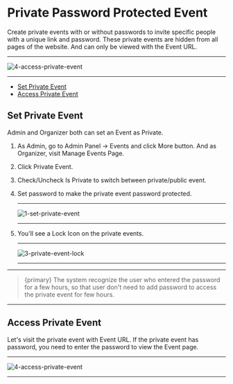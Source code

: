 # Private Password Protected Event

Create private events with or without passwords to invite specific people with a unique link and password. These private events are hidden from all pages of the website. And can only be viewed with the Event URL.

---

![4-access-private-event](https://eventmie-pro-docs.classiebit.com//images/fullyloaded/4-access-private-event.png "4-access-private-event")

---

- [Set Private Event](#Set-Private-Event)
- [Access Private Event](#Access-Private-Event)


<a name="Set-Private-Event"></a> 
## Set Private Event

Admin and Organizer both can set an Event as Private.

1. As Admin, go to Admin Panel -> Events and click More button. And as Organizer, visit Manage Events Page.
2. Click Private Event.
3. Check/Uncheck Is Private to switch between private/public event.
4. Set password to make the private event password protected.

    ---

    ![1-set-private-event](https://eventmie-pro-docs.classiebit.com//images/fullyloaded/1-set-private-event.png "1-set-private-event")

    ---

5. You'll see a Lock Icon on the private events.

    ---

    ![3-private-event-lock](https://eventmie-pro-docs.classiebit.com//images/fullyloaded/3-private-event-lock.png "3-private-event-lock")

    ---

---

>{primary} The system recognize the user who entered the password for a few hours, so that user don't need to add password to access the private event for few hours.

---


<a name="Access-Private-Event"></a> 
## Access Private Event

Let's visit the private event with Event URL. If the private event has password, you need to enter the password to view the Event page.

---

![4-access-private-event](https://eventmie-pro-docs.classiebit.com//images/fullyloaded/4-access-private-event.png "4-access-private-event")

---

